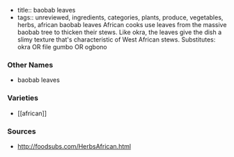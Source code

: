 - title:: baobab leaves
- tags:: unreviewed, ingredients, categories, plants, produce, vegetables, herbs, african
baobab leaves African cooks use leaves from the massive baobab tree to thicken their stews. Like okra, the leaves give the dish a slimy texture that's characteristic of West African stews. Substitutes: okra OR file gumbo OR ogbono

### Other Names

* baobab leaves

### Varieties

* [[african]]

### Sources
* http://foodsubs.com/HerbsAfrican.html

